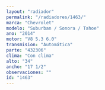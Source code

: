 ```yaml
---
layout: "radiador"
permalink: "/radiadores/1463/"
marca: "Chevrolet"
modelo: "Suburban / Sonora / Tahoe"
ano: "2014"
motor: "V8 5.3 6.0"
transmision: "Automática"
parte: "432306"
clima: "Con clima"
alto: "34"
ancho: "17 1/2"
observaciones: ""
id: "1463"
---
```



